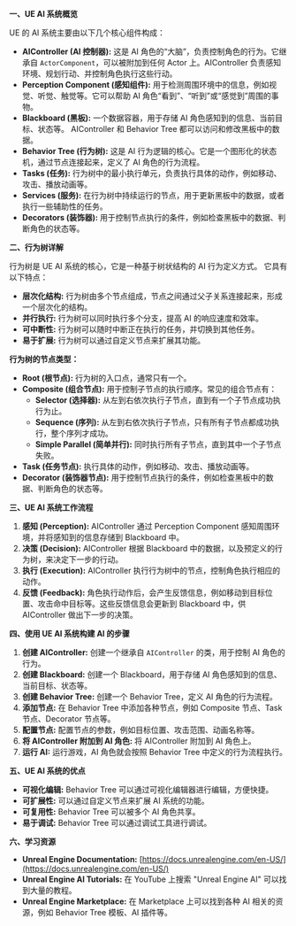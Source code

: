 **一、UE AI 系统概览**

UE 的 AI 系统主要由以下几个核心组件构成：

- **AIController (AI 控制器):** 这是 AI 角色的“大脑”，负责控制角色的行为。它继承自 `ActorComponent`，可以被附加到任何 Actor 上。AIController 负责感知环境、规划行动、并控制角色执行这些行动。
- **Perception Component (感知组件):** 用于检测周围环境中的信息，例如视觉、听觉、触觉等。它可以帮助 AI 角色“看到”、“听到”或“感觉到”周围的事物。
- **Blackboard (黑板):** 一个数据容器，用于存储 AI 角色感知到的信息、当前目标、状态等。 AIController 和 Behavior Tree 都可以访问和修改黑板中的数据。
- **Behavior Tree (行为树):** 这是 AI 行为逻辑的核心。它是一个图形化的状态机，通过节点连接起来，定义了 AI 角色的行为流程。
- **Tasks (任务):** 行为树中的最小执行单元，负责执行具体的动作，例如移动、攻击、播放动画等。
- **Services (服务):** 在行为树中持续运行的节点，用于更新黑板中的数据，或者执行一些辅助性的任务。
- **Decorators (装饰器):** 用于控制节点执行的条件，例如检查黑板中的数据、判断角色的状态等。

**二、行为树详解**

行为树是 UE AI 系统的核心，它是一种基于树状结构的 AI 行为定义方式。 它具有以下特点：

- **层次化结构:** 行为树由多个节点组成，节点之间通过父子关系连接起来，形成一个层次化的结构。
- **并行执行:** 行为树可以同时执行多个分支，提高 AI 的响应速度和效率。
- **可中断性:** 行为树可以随时中断正在执行的任务，并切换到其他任务。
- **易于扩展:** 行为树可以通过自定义节点来扩展其功能。

**行为树的节点类型：**

- **Root (根节点):** 行为树的入口点，通常只有一个。
- **Composite (组合节点):** 用于控制子节点的执行顺序。常见的组合节点有：
    - **Selector (选择器):** 从左到右依次执行子节点，直到有一个子节点成功执行为止。
    - **Sequence (序列):** 从左到右依次执行子节点，只有所有子节点都成功执行，整个序列才成功。
    - **Simple Parallel (简单并行):** 同时执行所有子节点，直到其中一个子节点失败。
- **Task (任务节点):** 执行具体的动作，例如移动、攻击、播放动画等。
- **Decorator (装饰器节点):** 用于控制节点执行的条件，例如检查黑板中的数据、判断角色的状态等。

**三、UE AI 系统工作流程**

1. **感知 (Perception):** AIController 通过 Perception Component 感知周围环境，并将感知到的信息存储到 Blackboard 中。
2. **决策 (Decision):** AIController 根据 Blackboard 中的数据，以及预定义的行为树，来决定下一步的行动。
3. **执行 (Execution):** AIController 执行行为树中的节点，控制角色执行相应的动作。
4. **反馈 (Feedback):** 角色执行动作后，会产生反馈信息，例如移动到目标位置、攻击命中目标等。这些反馈信息会更新到 Blackboard 中，供 AIController 做出下一步的决策。

**四、使用 UE AI 系统构建 AI 的步骤**

1. **创建 AIController:** 创建一个继承自 `AIController` 的类，用于控制 AI 角色的行为。
2. **创建 Blackboard:** 创建一个 Blackboard，用于存储 AI 角色感知到的信息、当前目标、状态等。
3. **创建 Behavior Tree:** 创建一个 Behavior Tree，定义 AI 角色的行为流程。
4. **添加节点:** 在 Behavior Tree 中添加各种节点，例如 Composite 节点、Task 节点、Decorator 节点等。
5. **配置节点:** 配置节点的参数，例如目标位置、攻击范围、动画名称等。
6. **将 AIController 附加到 AI 角色:** 将 AIController 附加到 AI 角色上。
7. **运行 AI:** 运行游戏，AI 角色就会按照 Behavior Tree 中定义的行为流程执行。

**五、UE AI 系统的优点**

- **可视化编辑:** Behavior Tree 可以通过可视化编辑器进行编辑，方便快捷。
- **可扩展性:** 可以通过自定义节点来扩展 AI 系统的功能。
- **可复用性:** Behavior Tree 可以被多个 AI 角色共享。
- **易于调试:** Behavior Tree 可以通过调试工具进行调试。

**六、学习资源**

- **Unreal Engine Documentation:** [https://docs.unrealengine.com/en-US/](https://docs.unrealengine.com/en-US/)
- **Unreal Engine AI Tutorials:** 在 YouTube 上搜索 "Unreal Engine AI" 可以找到大量的教程。
- **Unreal Engine Marketplace:** 在 Marketplace 上可以找到各种 AI 相关的资源，例如 Behavior Tree 模板、AI 插件等。